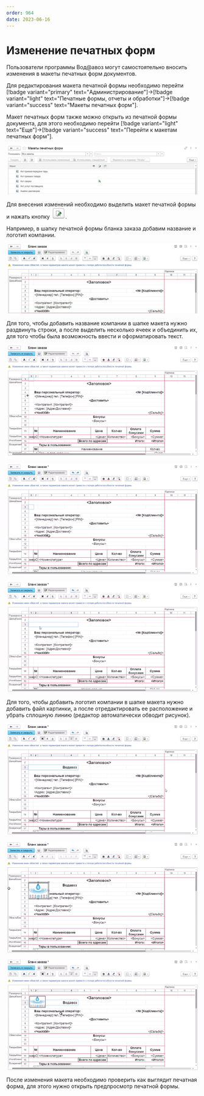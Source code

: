 ```yaml
---
order: 964
date: 2023-06-16
---
```

# Изменение печатных форм

Пользователи программы Вод@авоз могут самостоятельно вносить изменения в макеты печатных форм документов.

Для редактирования макета печатной формы необходимо перейти [!badge variant="primary" text="Администрирование"]->[!badge variant="light" text="Печатные формы, отчеты и обработки"]->[!badge variant="success" text="Макеты печатных форм"].

Макет печатных форм также можно открыть из печатной формы документа, для этого необходимо перейти [!badge variant="light" text="Еще"]->[!badge variant="success" text="Перейти к макетам печатных форм"].

![Макеты печатных форм](/images/Макеты_печатных_форм.jpg)

Для внесения изменений необходимо выделить макет печатной формы и нажать кнопку ![](/images/Изменить_макет.jpg).

Например, в шапку печатной формы бланка заказа добавим название и логотип компании.

![Редактор макета печатной формы](/images/Редактор_макета.jpg)

Для того, чтобы добавить название компании в шапке макета нужно раздвинуть строки, а после выделить несколько ячеек и объединить их, для того чтобы была возможность ввести и оформатировать текст.

![Раздвижение строк](/static/Раздвинуть_строки.gif)

![Объединение ячеек](/static/Объединить_ячейки.gif)

![Ввод названия компании](/static/Ввод_текста.gif)

Для того, чтобы добавить логотип компании в шапке макета нужно добавить файл картинки, а после отредактировать ее расположение и убрать сплошную линию (редактор автоматически обводит рисунок).

![Добавление картинки](/static/Добавить_картинку.gif)

![Редактирование расположения](/static/Расположить_картинку.gif)

![Изменение форматирования](/static/Убрать_линию.gif)

После изменения макета необходимо проверить как выглядит печатная форма, для этого нужно открыть предпросмотр печатной формы.



